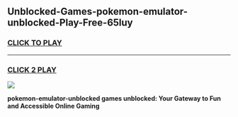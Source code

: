
## Unblocked-Games-pokemon-emulator-unblocked-Play-Free-65luy
<h3>
<a href="https://premium76.site?title=pokemon-emulator-unblocked&ref=10A">CLICK TO PLAY</a></h3>
<hr>

<h3>
<a href="https://premium76.site?title=pokemon-emulator-unblocked&ref=10A">CLICK 2 PLAY</a>
  
</h3>

<a href="https://premium76.site?title=pokemon-emulator-unblocked&ref=10A"><img src="https://clearcache.store/games.png"></a>


**pokemon-emulator-unblocked games unblocked: Your Gateway to Fun and Accessible Online Gaming**
